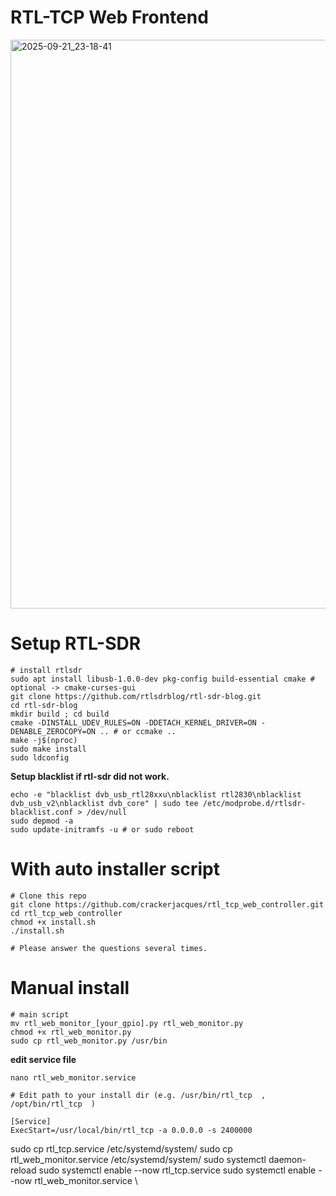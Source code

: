 # RTL-TCP Web Frontend

<img width="700" height="910" alt="2025-09-21_23-18-41" src="https://github.com/user-attachments/assets/72510499-03bd-4171-b22a-29c1c0040c57" />

# Setup RTL-SDR

```
# install rtlsdr
sudo apt install libusb-1.0.0-dev pkg-config build-essential cmake # optional -> cmake-curses-gui 
git clone https://github.com/rtlsdrblog/rtl-sdr-blog.git
cd rtl-sdr-blog
mkdir build ; cd build
cmake -DINSTALL_UDEV_RULES=ON -DDETACH_KERNEL_DRIVER=ON -DENABLE_ZEROCOPY=ON .. # or ccmake ..
make -j$(nproc)
sudo make install
sudo ldconfig
```

__Setup blacklist if rtl-sdr did not work.__
```
echo -e "blacklist dvb_usb_rtl28xxu\nblacklist rtl2830\nblacklist dvb_usb_v2\nblacklist dvb_core" | sudo tee /etc/modprobe.d/rtlsdr-blacklist.conf > /dev/null
sudo depmod -a
sudo update-initramfs -u # or sudo reboot
```

# With auto installer script
```
# Clone this repo
git clone https://github.com/crackerjacques/rtl_tcp_web_controller.git
cd rtl_tcp_web_controller
chmod +x install.sh
./install.sh

# Please answer the questions several times.
```

# Manual install

```
# main script
mv rtl_web_monitor_[your_gpio].py rtl_web_monitor.py
chmod +x rtl_web_monitor.py
sudo cp rtl_web_monitor.py /usr/bin
```

__edit service file__

```
nano rtl_web_monitor.service
```

```
# Edit path to your install dir (e.g. /usr/bin/rtl_tcp  , /opt/bin/rtl_tcp  )

[Service]
ExecStart=/usr/local/bin/rtl_tcp -a 0.0.0.0 -s 2400000

```
sudo cp rtl_tcp.service /etc/systemd/system/
sudo cp rtl_web_monitor.service /etc/systemd/system/
sudo systemctl daemon-reload
sudo systemctl enable --now rtl_tcp.service
sudo systemctl enable --now rtl_web_monitor.service \

```
